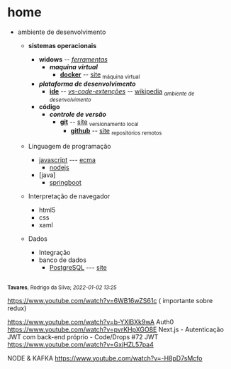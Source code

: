 # home
- ambiente de desenvolvimento 
    - **sistemas operacionais**
        - **widows** -- [*ferramentas*](so/windows/readme.md/#)
            - ***maquina virtual***
                - [**docker**](utils/vm/docker/readme.md) -- [site](https://www.docker.com/) <sub> máquina virtual </sub>  
        - ***plataforma de desenvolvimento*** 
            - [**ide**](utils/ide/readme.md) -- [*vs-code-extenções*](utils/ide/vscode/vsutils.md) -- [wikipedia](https://en.homepedia.org/home/Integrated_development_environment) <sub>*ambiente de desenvolvimento*</sub>
        - **código**
            - ***controle de versão***
                - [**git**](versionamento/git/readme.md) -- [site](https://git-scm.com/) <sub> versionamento local </sub>
                    - [**github**](repo/github/readme.md) -- [site](https://github.com/) <sub> repositórios remotos </sub>



    - Linguagem de programação

        - [javascript](npm/javascript/readme.md) --- [ecma](npm/javascript/ecma.md)
            - [nodejs](npm/readme.md)
        - [java]
            - [springboot](springboot/readme.md)

    - Interpretação de navegador
        
        - html5
        - css
        - xaml

    - Dados
        - Integração
        - banco de dados
            - [PostgreSQL](databases/postgresql/readme.md) --- [site](https://www.postgresql.org/)



<sub><sub>
---
<sub>**Tavares**, Rodrigo da Silva; *2022-01-02 13:25*</sub>


https://www.youtube.com/watch?v=6WB16wZS61c ( importante sobre redux)


https://www.youtube.com/watch?v=b-YXlBXk9wA
Auth0
https://www.youtube.com/watch?v=pvrKHpXGO8E
Next.js - Autenticação JWT com back-end próprio - Code/Drops #72
JWT
https://www.youtube.com/watch?v=GxjHZL57pa4

NODE & KAFKA
https://www.youtube.com/watch?v=-H8pD7sMcfo